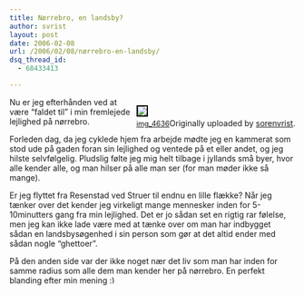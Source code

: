 ```yaml
---
title: Nørrebro, en landsby?
author: svrist
layout: post
date: 2006-02-08
url: /2006/02/08/nørrebro-en-landsby/
dsq_thread_id:
  - 68433413

---
```

<p style="float:right;margin-left:10px;margin-bottom:10px;">
  <a href="http://www.flickr.com/photos/sorenvrist/90661058/" title="photo sharing"><img src="http://static.flickr.com/25/90661058_cc0fed589b_m.jpg" style="border:2px solid #000000;" /></a><span style="font-size:0.9em;margin-top:0;"><br /> <a href="http://www.flickr.com/photos/sorenvrist/90661058/">img_4636</a></span>Originally uploaded by <a href="http://www.flickr.com/people/sorenvrist/">sorenvrist</a>.
</p>

Nu er jeg efterhånden ved at være &#8220;faldet til&#8221; i min fremlejede lejlighed på nørrebro.

Forleden dag, da jeg cyklede hjem fra arbejde mødte jeg en kammerat som stod ude på gaden foran sin lejlighed og ventede på et eller andet, og jeg hilste selvfølgelig. Pludslig følte jeg mig helt tilbage i jyllands små byer, hvor alle kender alle, og man hilser på alle man ser (for man møder ikke så mange).

Er jeg flyttet fra Resenstad ved Struer til endnu en lille flække? Når jeg tænker over det kender jeg virkeligt mange mennesker inden for 5-10minutters gang fra min lejlighed. Det er jo sådan set en rigtig rar følelse, men jeg kan ikke lade være med at tænke over om man har indbygget sådan en landsbysøgenhed i sin person som gør at det altid ender med sådan nogle &#8220;ghettoer&#8221;.

På den anden side var der ikke noget nær det liv som man har inden for samme radius som alle dem man kender her på nørrebro. En perfekt blanding efter min mening <img src="http://blog.vrist.dk/newwp/wp-includes/images/smilies/simple-smile.png" alt=":)" class="wp-smiley" style="height: 1em; max-height: 1em;" />
